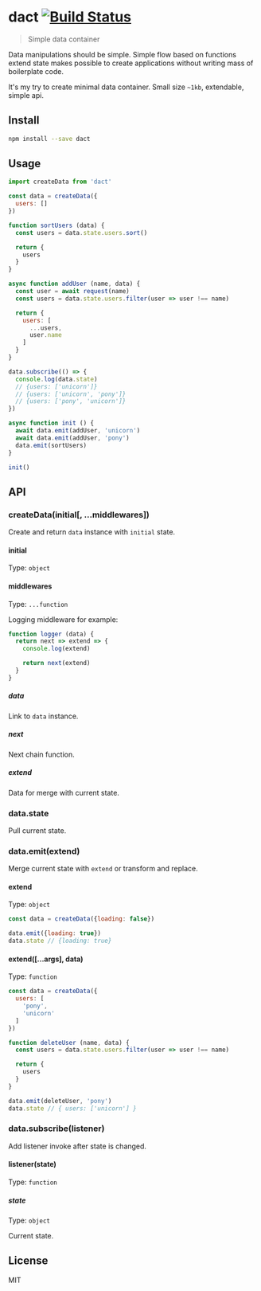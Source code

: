 # dact [![Build Status][travis-image]][travis-url]

> Simple data container

Data manipulations should be simple. Simple flow based on functions extend state makes possible
to create applications without writing mass of boilerplate code.

It's my try to create minimal data container. Small size `~1kb`, extendable, simple api.

## Install

```sh
npm install --save dact
```

## Usage

```js
import createData from 'dact'

const data = createData({
  users: []
})

function sortUsers (data) {
  const users = data.state.users.sort()

  return {
    users
  }
}

async function addUser (name, data) {
  const user = await request(name)
  const users = data.state.users.filter(user => user !== name)

  return {
    users: [
      ...users,
      user.name
    ]
  }
}

data.subscribe(() => {
  console.log(data.state)
  // {users: ['unicorn']}
  // {users: ['unicorn', 'pony']}
  // {users: ['pony', 'unicorn']}
})

async function init () {
  await data.emit(addUser, 'unicorn')
  await data.emit(addUser, 'pony')
  data.emit(sortUsers)
}

init()
```

## API

### createData(initial[, ...middlewares])

Create and return `data` instance with `initial` state.

#### initial

Type: `object`

#### middlewares

Type: `...function`

Logging middleware for example:

```js
function logger (data) {
  return next => extend => {
    console.log(extend)

    return next(extend)
  }
}
```

##### data

Link to `data` instance.

##### next

Next chain function.

##### extend

Data for merge with current state.

### data.state

Pull current state.

### data.emit(extend)

Merge current state with `extend` or transform and replace.

#### extend

Type: `object`

```js
const data = createData({loading: false})

data.emit({loading: true})
data.state // {loading: true}
```

#### extend([...args], data)

Type: `function`

```js
const data = createData({
  users: [
    'pony',
    'unicorn'
  ]
})

function deleteUser (name, data) {
  const users = data.state.users.filter(user => user !== name)

  return {
    users
  }
}

data.emit(deleteUser, 'pony')
data.state // { users: ['unicorn'] }
```

### data.subscribe(listener)

Add listener invoke after state is changed.

#### listener(state)

Type: `function`

##### state

Type: `object`

Current state.

## License

MIT

[travis-url]: https://travis-ci.org/andrepolischuk/dact
[travis-image]: https://travis-ci.org/andrepolischuk/dact.svg?branch=master
